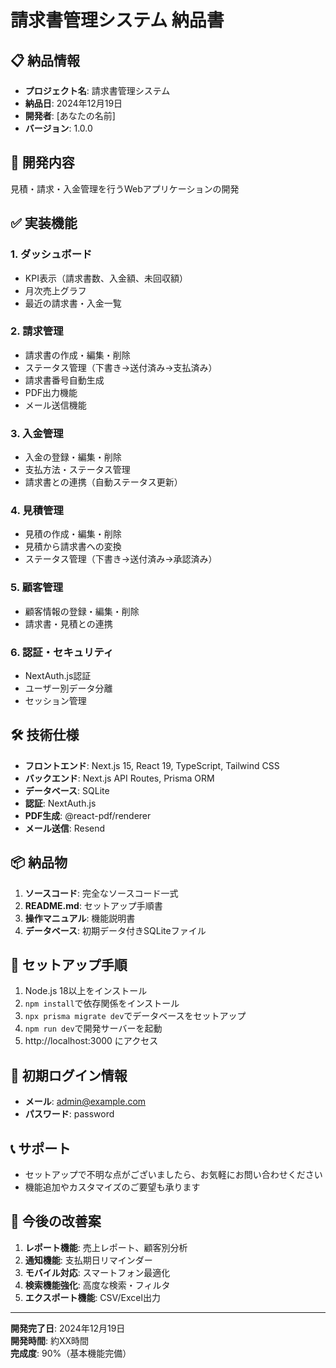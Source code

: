 # 請求書管理システム 納品書

## 📋 納品情報

- **プロジェクト名**: 請求書管理システム
- **納品日**: 2024年12月19日
- **開発者**: [あなたの名前]
- **バージョン**: 1.0.0

## 🎯 開発内容

見積・請求・入金管理を行うWebアプリケーションの開発

## ✅ 実装機能

### 1. ダッシュボード

- KPI表示（請求書数、入金額、未回収額）
- 月次売上グラフ
- 最近の請求書・入金一覧

### 2. 請求管理

- 請求書の作成・編集・削除
- ステータス管理（下書き→送付済み→支払済み）
- 請求書番号自動生成
- PDF出力機能
- メール送信機能

### 3. 入金管理

- 入金の登録・編集・削除
- 支払方法・ステータス管理
- 請求書との連携（自動ステータス更新）

### 4. 見積管理

- 見積の作成・編集・削除
- 見積から請求書への変換
- ステータス管理（下書き→送付済み→承認済み）

### 5. 顧客管理

- 顧客情報の登録・編集・削除
- 請求書・見積との連携

### 6. 認証・セキュリティ

- NextAuth.js認証
- ユーザー別データ分離
- セッション管理

## 🛠️ 技術仕様

- **フロントエンド**: Next.js 15, React 19, TypeScript, Tailwind CSS
- **バックエンド**: Next.js API Routes, Prisma ORM
- **データベース**: SQLite
- **認証**: NextAuth.js
- **PDF生成**: @react-pdf/renderer
- **メール送信**: Resend

## 📦 納品物

1. **ソースコード**: 完全なソースコード一式
2. **README.md**: セットアップ手順書
3. **操作マニュアル**: 機能説明書
4. **データベース**: 初期データ付きSQLiteファイル

## 🚀 セットアップ手順

1. Node.js 18以上をインストール
2. `npm install`で依存関係をインストール
3. `npx prisma migrate dev`でデータベースをセットアップ
4. `npm run dev`で開発サーバーを起動
5. http://localhost:3000 にアクセス

## 🔐 初期ログイン情報

- **メール**: admin@example.com
- **パスワード**: password

## 📞 サポート

- セットアップで不明な点がございましたら、お気軽にお問い合わせください
- 機能追加やカスタマイズのご要望も承ります

## 📝 今後の改善案

1. **レポート機能**: 売上レポート、顧客別分析
2. **通知機能**: 支払期日リマインダー
3. **モバイル対応**: スマートフォン最適化
4. **検索機能強化**: 高度な検索・フィルタ
5. **エクスポート機能**: CSV/Excel出力

---

**開発完了日**: 2024年12月19日  
**開発時間**: 約XX時間  
**完成度**: 90%（基本機能完備）
